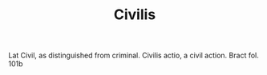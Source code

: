 ---
title: Civilis
letter: C
permalink: "/definitions/bld-civilis.html"
body: Lat Civil, as distinguished from criminal. Civilis actio, a civil action. Bract
  fol. 101b
published_at: '2018-07-07'
source: Black's Law Dictionary 2nd Ed (1910)
layout: post
---